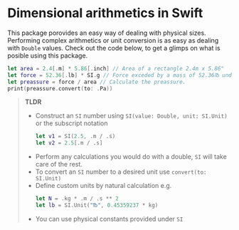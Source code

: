 # Dimensional arithmetics in Swift

This package porovides an easy way of dealing with physical sizes. Performing complex arithmetics or unit conversion is as easy as dealing with ``Double`` values. Check out the code below, to get a glimps on what is posible using this package.

```swift
let area = 2.4[.m] * 5.86[.inch] // Area of a rectangle 2.4m x 5.86"
let force = 52.36[.lb] * SI.g // Force exceded by a mass of 52.36℔ under gravity
let preassure = force / area // Calculate the preassure.
print(preassure.convert(to: .Pa))
```

> **TLDR**  
> - Construct an ``SI`` number using ``SI(value: Double, unit: SI.Unit)`` or the subscript notation
>   ```swift
>   let v1 = SI(2.5, .m / .s)
>   let v2 = 2.5[.m / .s]
>   ```
> - Perform any calculations you would do with a double, ``SI`` will take care of the rest.
> - To convert an ``SI`` number to a desired unit use ``convert(to: SI.Unit)``
> - Define custom units by natural calculation e.g.
>   ```swift
>   let N = .kg * .m / .s ** 2
>   let lb = SI.Unit("℔", 0.45359237 * kg) 
>   ```
> - You can use physical constants provided under ``SI``

